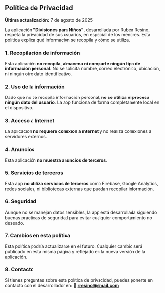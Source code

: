 ## Política de Privacidad

**Última actualización:** 7 de agosto de 2025

La aplicación **"Divisiones para Niños"**, desarrollada por Rubén Resino, respeta la privacidad de sus usuarios, en especial de los menores. Esta política explica qué información se recopila y cómo se utiliza.

### 1. Recopilación de información

Esta aplicación **no recopila, almacena ni comparte ningún tipo de información personal**.
No se solicita nombre, correo electrónico, ubicación, ni ningún otro dato identificativo.

### 2. Uso de la información

Dado que no se recopila información personal, **no se utiliza ni procesa ningún dato del usuario**. La app funciona de forma completamente local en el dispositivo.

### 3. Acceso a Internet

La aplicación **no requiere conexión a internet** y no realiza conexiones a servidores externos.

### 4. Anuncios

Esta aplicación **no muestra anuncios de terceros**.

### 5. Servicios de terceros

Esta app **no utiliza servicios de terceros** como Firebase, Google Analytics, redes sociales, ni bibliotecas externas que puedan recopilar información.

### 6. Seguridad

Aunque no se manejan datos sensibles, la app está desarrollada siguiendo buenas prácticas de seguridad para evitar cualquier comportamiento no deseado.

### 7. Cambios en esta política

Esta política podría actualizarse en el futuro. Cualquier cambio será publicado en esta misma página y reflejado en la nueva versión de la aplicación.

### 8. Contacto

Si tienes preguntas sobre esta política de privacidad, puedes ponerte en contacto con el desarrollador en:
📧 **[rresino@email.com](mailto:rresino@email.com)**

